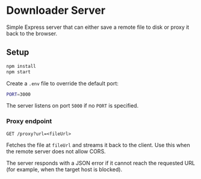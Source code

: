 # Downloader Server

Simple Express server that can either save a remote file to disk or proxy it back to the browser.

## Setup

```bash
npm install
npm start
```

Create a `.env` file to override the default port:

```bash
PORT=3000
```

The server listens on port `5000` if no `PORT` is specified.

### Proxy endpoint

`GET /proxy?url=<fileUrl>`

Fetches the file at `fileUrl` and streams it back to the client. Use this when the remote server does not allow CORS.

The server responds with a JSON error if it cannot reach the requested URL (for example, when the target host is blocked).
